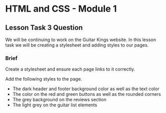 # HTML and CSS - Module 1

## Lesson Task 3 Question

We will be continuing to work on the Guitar Kings website. In this lesson task we will be creating a stylesheet and adding styles to our pages.

### Brief

Create a stylesheet and ensure each page links to it correctly.

Add the following styles to the page.
- The dark header and footer background color as well as the text color
- The color on the red and green buttons as well as the rounded corners
- The grey background on the reviews section
- The light grey on the guitar list elements

